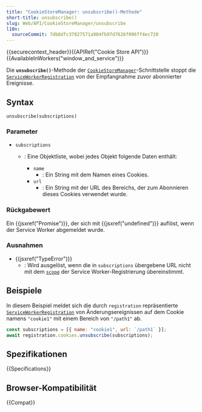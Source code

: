```yaml
---
title: "CookieStoreManager: unsubscribe()-Methode"
short-title: unsubscribe()
slug: Web/API/CookieStoreManager/unsubscribe
l10n:
  sourceCommit: 7db8dfc37827571a904fb97d7626f096ff4ec720
---
```


{{securecontext_header}}{{APIRef("Cookie Store API")}}{{AvailableInWorkers("window_and_service")}}

Die **`unsubscribe()`**-Methode der [`CookieStoreManager`](/de/docs/Web/API/CookieStoreManager)-Schnittstelle stoppt die [`ServiceWorkerRegistration`](/de/docs/Web/API/ServiceWorkerRegistration) von der Empfangnahme zuvor abonnierter Ereignisse.

## Syntax

```js-nolint
unsubscribe(subscriptions)
```

### Parameter

- `subscriptions`

  - : Eine Objektliste, wobei jedes Objekt folgende Daten enthält:

    - `name`
      - : Ein String mit dem Namen eines Cookies.
    - `url`
      - : Ein String mit der URL des Bereichs, der zum Abonnieren dieses Cookies verwendet wurde.

### Rückgabewert

Ein {{jsxref("Promise")}}, der sich mit {{jsxref("undefined")}} auflöst, wenn der Service Worker abgemeldet wurde.

### Ausnahmen

- {{jsxref("TypeError")}}
  - : Wird ausgelöst, wenn die in `subscriptions` übergebene URL nicht mit dem [`scope`](/de/docs/Web/API/ServiceWorkerRegistration/scope) der Service Worker-Registrierung übereinstimmt.

## Beispiele

In diesem Beispiel meldet sich die durch `registration` repräsentierte [`ServiceWorkerRegistration`](/de/docs/Web/API/ServiceWorkerRegistration) von Änderungsereignissen auf dem Cookie namens `"cookie1"` mit einem Bereich von `"/path1"` ab.

```js
const subscriptions = [{ name: "cookie1", url: `/path1` }];
await registration.cookies.unsubscribe(subscriptions);
```

## Spezifikationen

{{Specifications}}

## Browser-Kompatibilität

{{Compat}}
